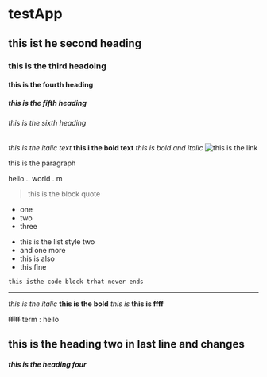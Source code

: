 # testApp

## this ist he second heading

### this is the third headoing

#### this is the fourth heading

##### this is the fifth heading

###### this is the sixth heading

_this is the italic text_
**this i the bold text**
_*this is bold and italic*_
![this  is the link](https://upload.wikimedia.org/wikipedia/commons/5/56/Tiger.50.jpg)

this is the paragraph

hello .. world . m

> this is the block quote

- one
- two
- three

* this is the list style two
* and one more
* this is also
* this fine

`this isthe code block trhat never ends`

---

_this is the italic_
**this is the bold**
_this is_
**this is ffff**

~~fffff~~
term
: hello

## this is the heading two in last line and changes



##### this is the heading four

